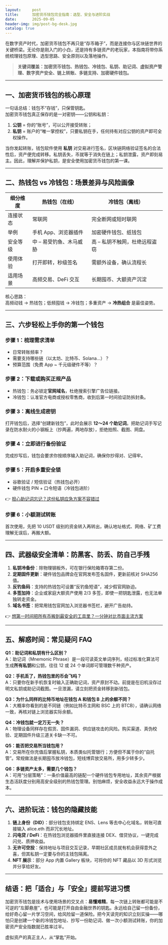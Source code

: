 ```yaml
---
layout:     post
title:      加密货币钱包完全指南：选型、安全与进阶实战
date:       2025-09-05
header-img: img/post-bg-desk.jpg
catalog: true
---
```


在数字资产时代，加密货币钱包不再只是“存币箱子”，而是连接你与区块链世界的关键桥梁。无论你是刚入门的小白，还是持有多链资产的老玩家，本指南将带你系统梳理钱包原理、选型思路、安全原则以及落地操作。

> **关键词覆盖：加密货币钱包、热钱包、冷钱包、私钥、助记词、虚拟资产管理、数字资产安全、链上转账、多链支持、加密硬件钱包。**

---

## 一、加密货币钱包的核心原理

一句话总结：钱包不“存钱”，只保管钥匙。  
加密货币钱包真正保存的是一对密钥——公钥和私钥：

1. **公钥** = 你的“账号”，可以公开接受转账；  
2. **私钥** = 账户的“唯一掌控权”，只要私钥在手，任何持有对应公钥的资产即可全权操作。

当你发起转账，钱包软件使用 **私钥** 对交易进行签名，区块链网络验证签名的合法性后，资产便完成转移。私钥丢失，币就等于消失在链上；私钥泄露，资产即刻易主。因此，理解并保护私钥，是安全使用加密货币钱包的第一课。

---

## 二、热钱包 vs 冷钱包：场景差异与风险画像

| 细分维度 | 热钱包（在线） | 冷钱包（离线） |
|---|---|---|
| 连接状态 | 常联网 | 完全断网或短时联网 |
| 举例 | 手机 App、浏览器插件 | 加密硬件钱包、纸钱包 |
| 安全等级 | 中 – 易受钓鱼、木马威胁 | 高 – 私钥不触网，杜绝远程盗窃 |
| 使用体验 | 打开即转，秒级签名 | 需额外设备，确认流程长 |
| 适用场景 | 高频交易、DeFi 交互 | 长期囤币、大额资产沉淀 |

核心思路：  
高频动钱 → 热钱包；低频囤钱 → 冷钱包；多重资产 → **冷热组合** 是最佳姿势。

---

## 三、六步轻松上手你的第一个钱包

### 步骤 1：梳理需求清单  
- 日常转账频率？  
- 需要支持哪些链（以太坊、比特币、Solana…）？  
- 预算范围（免费 App ~ 千元级硬件不等）？

### 步骤 2：下载或购买正规产品  
- 热钱包：务必锁定**官网域名**，杜绝搜索引擎广告位链接。  
- 冷钱包：认准官方电商或授权零售商，收到后第一时间验证防拆封条。

### 步骤 3：离线生成密钥  
打开钱包后，选择“创建新钱包”，此时会展示 **12～24 个助记词**。把助记词手写记录在防水耐火的小钢板上（抄两遍，两地存放），拒绝拍照、截图、网盘。

### 步骤 4：立即进行备份验证  
完成抄写后，钱包会要求你按顺序输入助记词，确保你抄得对、记得牢。

### 步骤 5：开启多重安全锁  
- 谷歌验证 / 短信验证（热钱包必开）  
- 硬件钱包 PIN + 口令短语（冷钱包进阶）

👉 [担心助记词忘记？这份私钥应急方案不容错过](https://okxdog.com/)

### 步骤 6：小额测试转账  
首次使用，先把 10 USDT 级别的资金转入再转出，确认地址格式、网络、矿工费理解无误后，再搬大额。

---

## 四、武器级安全清单：防黑客、防丢、防自己手残

1. **私钥冷备份**：除物理钢板外，可在银行保险箱寄存第二份。  
2. **定期固件更新**：硬件钱包品牌会在官网发布签名固件，更新前核对 SHA256 值。  
3. **反钓鱼码**：支持的热钱包可设置“反钓鱼短语”，减少假官网胁迫。  
4. **多签加持**：企业或家庭大额资产使用 2/3 多签，即使一把钥匙泄露，也无法单独转走资金。  
5. **域名书签**：把常用钱包官网加入浏览器书签栏，避开广告劫持。

👉 [想第一时间把所有币搬到最安全的工具里？一分钟对比市面主流方案](https://okxdog.com/)

---

## 五、解惑时间：常见疑问 FAQ

**Q1：助记词和私钥有什么区别？**  
A：助记词（Mnemonic Phrase）是一段可读英文单词序列，经过标准化算法可生成**所有私钥**和公钥，往往 12 或 24 个单词即可管理数千种资产。

**Q2：手机丢了，热钱包里的币会飞吗？**  
A：只要你在新手机恢复时输入正确助记词，资产原封不动。前提是在旧机没存过明文私钥或助记词截图。一旦泄漏，请立刻把资金转移到新钱包。

**Q3：为什么同样的比特币地址在钱包 A 和钱包 B 上的余额不同？**  
A：大概率你看到的是不同链（例如比特币主网和 BSC 上的 BTCB），请确认网络一致，再核对链上浏览器实际余额。

**Q4：冷钱包就一定万无一失？**  
A：物理设备同样存在假货、固件漏洞、供应链攻击的风险。购买渠道、真伪校验、定期固件升级三道关卡缺一不可。

**Q5：能否把交易所当钱包用？**  
A：交易所在你充值后掌握私钥，本质类似托管银行；方便但不属于你的“自托管”。常规做法是长期囤币放冷钱包，短线博弈放交易所，用多少转多少。

**Q6：多链资产太多，需要几个钱包？**  
A：可用“分层策略”：一条价值最高的链配一个硬件钱包专用地址，其余资产根据生态活跃度分别用高安全级别的热钱包管理。别怕麻烦，安全收益永远大于操作成本。

---

## 六、进阶玩法：钱包的隐藏技能

1. **链上身份（DID）**：部分钱包支持绑定 ENS、Lens 等去中心化域名，转账可直接输入 alice.eth 而非冗长地址。  
2. **闪电贷 / DeFi**：在热钱包浏览器插件里直接连接 DEX、借贷协议，一键完成闪兑、质押收益。  
3. **无许可空投**：保持地址与项目交互记录，早期社区成员就有机会获得意外之喜，但其私钥一定要与你的主钱包隔离。  
4. **NFT 展示**：部分 App 内置 Gallery 板块，可将你的 NFT 藏品以 3D 形式浏览并分享给好友。

---

## 结语：把「适合」与「安全」提前写进习惯

加密货币钱包是技术与使用场景的交叉点：**易懂难精**。每一次链上转账都可能是不可逆的“左脚悬崖”，也可能是打开自由金融世界的钥匙。永远给自己留一份备份，给好奇心留一片学习空间，给风险留一道保险。把今天读完的知识立刻实操——哪怕只是创建一个新的冷钱包地址、抄写一份助记词、做一次小额测试转账，你的加密资产安全指数就已胜率过半。

虚拟资产的真正主人，从“掌匙”开始。